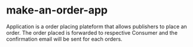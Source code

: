 # make-an-order-app

Application is a order placing plateform that allows publishers to place an order. The order placed is forwarded to respective Consumer and the confirmation email will be sent for each orders.

